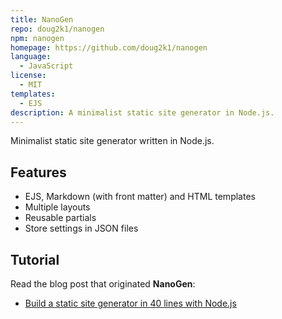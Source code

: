 ```yaml
---
title: NanoGen
repo: doug2k1/nanogen
npm: nanogen
homepage: https://github.com/doug2k1/nanogen
language:
  - JavaScript
license:
  - MIT
templates:
  - EJS
description: A minimalist static site generator in Node.js.
---
```


Minimalist static site generator written in Node.js.

## Features

* EJS, Markdown (with front matter) and HTML templates
* Multiple layouts
* Reusable partials
* Store settings in JSON files

## Tutorial

Read the blog post that originated **NanoGen**:

* [Build a static site generator in 40 lines with Node.js](https://medium.com/douglas-matoso-english/build-static-site-generator-nodejs-8969ebe34b22)
